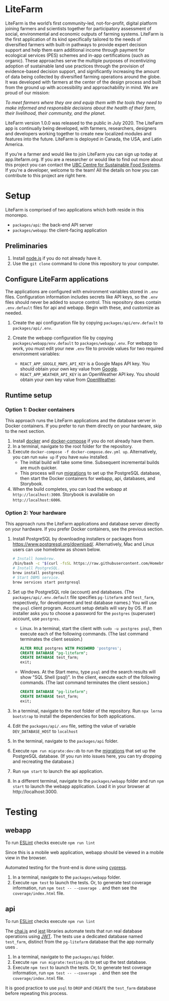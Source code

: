 # LiteFarm

LiteFarm is the world’s first community-led, not-for-profit, digital platform joining farmers and scientists together for participatory assessment of social, environmental and economic outputs of farming systems. LiteFarm is the first application of its kind specifically tailored to the needs of diversified farmers with built-in pathways to provide expert decision support and help them earn additional income through payment for ecological services (PES) schemes and in-app certifications (such as organic). These approaches serve the multiple purposes of incentivizing adoption of sustainable land use practices through the provision of evidence-based decision support, and significantly increasing the amount of data being collected by diversified farming operations around the globe. It was developed with farmers at the center of the design process and built from the ground up with accessibility and approachability in mind. We are proud of our mission:

_To meet farmers where they are and equip them with the tools they need to make informed and responsible decisions about the health of their farm, their livelihood, their community, and the planet._

LiteFarm version 1.0.0 was released to the public in July 2020. The LiteFarm app is continually being developed, with farmers, researchers, designers and developers working together to create new localized modules and features into the future.  LiteFarm is deployed in Canada, the USA, and Latin America.

If you’re a farmer and would like to join LiteFarm you can sign up today at app.litefarm.org. If you are a researcher or would like to find out more about this project you can contact the [UBC Centre for Sustainable Food Systems](https://ubcfarm.ubc.ca/litefarm/). If you're a developer, welcome to the team! All the details on how you can contribute to this project are right here.

# Setup 

LiteFarm is comprised of two applications which both reside in this monorepo.

- `packages/api`: the back-end API server
- `packages/webapp`: the client-facing application

## Preliminaries 

1. Install [node.js](https://nodejs.org/en/download/package-manager/) if you do not already have it.
2. Use the `git clone` command to clone this repository to your computer.

## Configure LiteFarm applications

The applications are configured with environment variables stored in `.env` files. Configuration information includes secrets like API keys, so the `.env` files should never be added to source control. This repository does contain `.env.default` files for api and webapp. Begin with these, and customize as needed.

1. Create the api configuration file by copying `packages/api/env.default` to `packages/api/.env`. 

2. Create the webapp configuration file by copying `packages/webapp/env.default` to `packages/webapp/.env`. For webapp to work, you must edit your new `.env` file to provide values for two required environment variables:
     - `REACT_APP_GOOGLE_MAPS_API_KEY` is a Google Maps API key. You should obtain your own key value from [Google](https://developers.google.com/maps/documentation/javascript/get-api-key).
     - `REACT_APP_WEATHER_API_KEY` is an OpenWeather API key. You should obtain your own key value from [OpenWeather](https://openweathermap.org/api). 

## Runtime setup

### Option 1: Docker containers

This approach runs the LiteFarm applications and the database server in Docker containers. If you prefer to run them directly on your hardware, skip to the next section.

1. Install [docker](https://docs.docker.com/desktop/) and [docker-compose](https://docs.docker.com/compose/install/) if you do not already have them.
2. In a terminal, navigate to the root folder for the repository.
3. Execute `docker-compose -f docker-compose.dev.yml up`. Alternatively, you can run `make up` if you have `make` installed.
    - The initial build will take some time. Subsequent incremental builds are much quicker. 
    - This process will run [migrations](https://knexjs.org/#Migrations) to set up the PostgreSQL database, then start the Docker containers for webapp, api, databases, and Storybook.
4. When the build completes, you can load the webapp at `http://localhost:3000`. Storybook is available on `http://localhost:6006`.

### Option 2: Your hardware 

This approach runs the LiteFarm applications and database server directly on your hardware. If you prefer Docker containers, see the previous section.

1. Install PostgreSQL by downloading installers or packages from https://www.postgresql.org/download/. Alternatively, Mac and Linux users can use homebrew as shown below.

   ```bash      
   # Install homebrew.
   /bin/bash -c "$(curl -fsSL https://raw.githubusercontent.com/Homebrew/install/master/install.sh)"
   # Install PostgreSQL.
   brew install postgresql
   # Start DBMS service.
   brew services start postgresql
   ```

2. Set up the PostgreSQL role (account) and databases. (The `packages/api/.env.default` file specifies `pg-litefarm` and `test_farm`, respectively, for development and test database names.) You will use the `psql` client program. Account setup details will vary by OS. If an installer asks you to choose a password for the `postgres` (superuser) account, use `postgres`.

   - Linux. In a terminal, start the client with `sudo -u postgres psql`, then execute each of the following commands. (The last command terminates the client session.)
       ```sql
       ALTER ROLE postgres WITH PASSWORD 'postgres';
       CREATE DATABASE "pg-litefarm";
       CREATE DATABASE test_farm;
       exit;       
       ```
       
   - Windows. At the Start menu, type `psql` and the search results will show "SQL Shell (psql)". In the client, execute each of the following commands. (The last command terminates the client session.)
   
       ```sql
       CREATE DATABASE "pg-litefarm";
       CREATE DATABASE test_farm;
       exit;       
       ```
   
3. In a terminal, navigate to the root folder of the repository. Run `npx lerna bootstrap` to install the dependencies for both applications.
   
4. Edit the `packages/api/.env` file, setting the value of variable `DEV_DATABASE_HOST` to `localhost`

5. In the terminal, navigate to the `packages/api` folder. 

6. Execute `npm run migrate:dev:db` to run the [migrations](https://knexjs.org/#Migrations) that set up the PostgreSQL database. (If you run into issues here, you can try dropping and recreating the database.) 

7. Run `npm start` to launch the api application. 

8. In a different terminal, navigate to the `packages/webapp` folder and run `npm start` to launch the webapp application. Load it in your browser at http://localhost:3000.

# Testing

## webapp

To run [ESLint](https://eslint.org/) checks execute `npm run lint`

Since this is a mobile web application, webapp should be viewed in a mobile view in the browser.

Automated testing for the front-end is done using [cypress](https://www.cypress.io/). 

1. In a terminal, navigate to the `packages/webapp` folder.
2. Execute `npm test` to launch the tests. Or, to generate test coverage information, run `npm test -- --coverage .` and then see the `coverage/index.html` file.

## api

To run [ESLint](https://eslint.org/) checks execute `npm run lint`

The [chai.js](https://www.chaijs.com/) and [jest](https://jestjs.io/) libraries automate tests that run real database operations using [JWT](https://jwt.io/introduction). The tests use a dedicated database named `test_farm`, distinct from the `pg-litefarm` database that the app normally uses .

1. In a terminal, navigate to the `packages/api` folder. 
2. Execute `npm run migrate:testing:db` to set up the test database.
3. Execute `npm test` to launch the tests. Or, to generate test coverage information, run `npm test -- --coverage .` and then see the `coverage/index.html` file.

It is good practice to use `psql` to `DROP` and `CREATE` the `test_farm` database before repeating this process.
